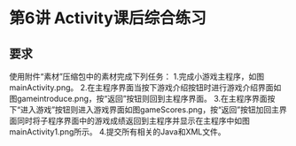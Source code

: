 # 第6讲 Activity课后综合练习
## 要求
使用附件“素材”压缩包中的素材完成下列任务：
1.完成小游戏主程序，如图mainActivity.png。
2.在主程序界面当按下游戏介绍按钮时进行游戏介绍界面如图gameintroduce.png，按“返回”按钮则回到主程序界面。
3.在主程序界面按下“进入游戏”按钮则进入游戏界面如图gameScores.png，按“返回”按钮加回主界面同时将子程序界面中的游戏成绩返回到主程序并显示在主程序中如图mainActivity1.png所示。
4.提交所有相关的Java和XML文件。